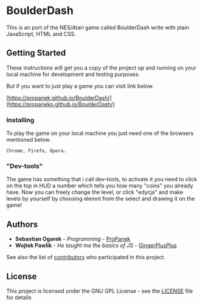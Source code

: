 # BoulderDash
This is an port of the NES/Atari game called BoulderDash write with plain JavaScript, HTML and CSS.

## Getting Started

These instructions will get you a copy of the project up and running on your local machine for development and testing purposes.

But if you want to just play a game you can visit link below.

[https://propanek.github.io/BoulderDash/](https://propaneko.github.io/BoulderDash/)


### Installing

To play the game on your local machine you just need one of the browsers mentioned below.

```
Chrome, Firefo, Opera.
```

### "Dev-tools"

The game has something that i call dev-tools, to activate it you need to click on the top in HUD a number which tells you how many "coins" you already have. Now you can freely change the level, or click "edycja" and make levels by yourself by choosing elemnt from the select and drawing it on the game!

## Authors

* **Sebastian Ogarek** - *Programming* - [ProPanek](https://github.com/ProPanek)
* **Wojtek Pawlik** - *He taught me the basics of JS* - [GingerPlusPlus](https://github.com/GingerPlusPlus)

See also the list of [contributors](https://github.com/your/project/contributors) who participated in this project.

## License

This project is licensed under the GNU GPL License - see the [LICENSE](LICENSE) file for details


